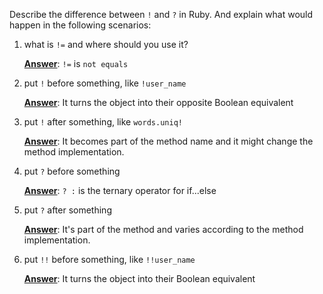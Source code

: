Describe the difference between `!` and `?` in Ruby. And explain what would happen in the following scenarios:

1. what is `!=` and where should you use it?

   <ins>**Answer**</ins>: `!=` is `not equals`

2. put `!` before something, like `!user_name`

   <ins>**Answer**</ins>: It turns the object into their opposite Boolean equivalent

3. put `!` after something, like `words.uniq!`

   <ins>**Answer**</ins>: It becomes part of the method name and it might change the method implementation. 

4. put `?` before something

   <ins>**Answer**</ins>: `? :` is the ternary operator for if...else

5. put `?` after something

   <ins>**Answer**</ins>: It's part of the method and varies according to the method implementation. 

6. put `!!` before something, like `!!user_name`

   <ins>**Answer**</ins>: It turns the object into their Boolean equivalent



